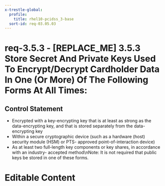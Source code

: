 ```yaml
---
x-trestle-global:
  profile:
    title: rhel10-pcidss_3-base
  sort-id: req-03.05.03
---
```


# req-3.5.3 - \[REPLACE_ME\] 3.5.3 Store Secret And Private Keys Used To Encrypt/Decrypt Cardholder Data In One (Or More) Of The Following Forms At All Times:

## Control Statement

* Encrypted with a key-encrypting key that is at least as strong
as the data-encrypting key, and that is stored separately from the
data-encrypting key
* Within a secure cryptographic device (such as a hardware (host)
security module (HSM) or PTS- approved point-of-interaction device)
* As at least two full-length key components or key shares, in accordance with
an industry- accepted method\nNote: It is not required that public keys be stored
in one of these forms.

# Editable Content

<!-- Make additions and edits below -->
<!-- The above represents the contents of the control as received by the profile, prior to additions. -->
<!-- If the profile makes additions to the control, they will appear below. -->
<!-- The above markdown may not be edited but you may edit the content below, and/or introduce new additions to be made by the profile. -->
<!-- If there is a yaml header at the top, parameter values may be edited. Use --set-parameters to incorporate the changes during assembly. -->
<!-- The content here will then replace what is in the profile for this control, after running profile-assemble. -->
<!-- The current profile has no added parts for this control, but you may add new ones here. -->
<!-- Each addition must have a heading either of the form ## Control my_addition_name -->
<!-- or ## Part a. (where the a. refers to one of the control statement labels.) -->
<!-- "## Control" parts are new parts added after the statement part. -->
<!-- "## Part" parts are new parts added into the top-level statement part with that label. -->
<!-- Subparts may be added with nested hash levels of the form ### My Subpart Name -->
<!-- underneath the parent ## Control or ## Part being added -->
<!-- See https://oscal-compass.github.io/compliance-trestle/tutorials/ssp_profile_catalog_authoring/ssp_profile_catalog_authoring for guidance. -->
